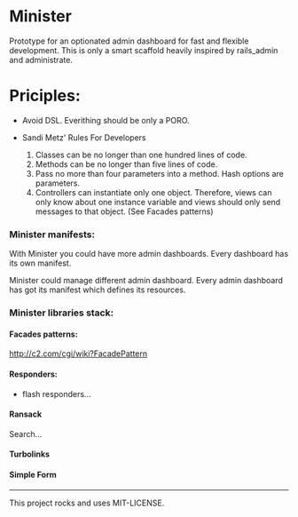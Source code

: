 # Minister

Prototype for an optionated admin dashboard for fast and flexible development.
This is only a smart scaffold heavily inspired by rails_admin and administrate.

# Priciples:

- Avoid DSL. Everithing should be only a PORO.

- Sandi Metz' Rules For Developers
  1. Classes can be no longer than one hundred lines of code.
  2. Methods can be no longer than five lines of code.
  3. Pass no more than four parameters into a method. Hash options are parameters.
  4. Controllers can instantiate only one object. Therefore, views can only know about one instance variable and views should only send messages to that object. (See Facades patterns)

### Minister manifests:

With Minister you could have more admin dashboards. Every dashboard has its own manifest.

Minister could manage different admin dashboard.
Every admin dashboard has got its manifest which defines its resources.


### Minister libraries stack:

#### Facades patterns:

http://c2.com/cgi/wiki?FacadePattern

#### Responders:

 - flash responders...

#### Ransack

Search...

#### Turbolinks

#### Simple Form

---

This project rocks and uses MIT-LICENSE.
